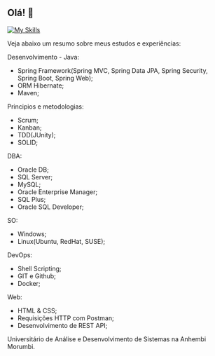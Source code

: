 ## Olá! 👋
[![My Skills](https://skillicons.dev/icons?i=java,spring,idea,hibernate,docker,html,css,ts,angular,git,github,vscode)](https://skillicons.dev)

Veja abaixo um resumo sobre meus estudos e experiências:

 Desenvolvimento - Java:
- Spring Framework(Spring MVC, Spring Data JPA, Spring Security, Spring Boot, Spring Web);
- ORM Hibernate;
- Maven;

Principios e metodologias:
- Scrum;
- Kanban;
- TDD(JUnity);
- SOLID;
 
 DBA:
- Oracle DB;
- SQL Server;
- MySQL;
- Oracle Enterprise Manager;
- SQL Plus;
- Oracle SQL Developer;

 SO:
- Windows;
- Linux(Ubuntu, RedHat, SUSE);

 DevOps:
- Shell Scripting;
- GIT e Github;
- Docker;

 Web:
- HTML & CSS;
- Requisições HTTP com Postman;
- Desenvolvimento de REST API;

Universitário de Análise e Desenvolvimento de Sistemas na Anhembi Morumbi.



